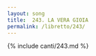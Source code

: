 ```yaml
---
layout: song
title:  243. LA VERA GIOIA
permalink: /libretto/243/
---
```

{% include canti/243.md %}   